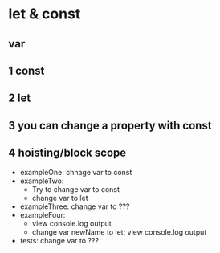 # let & const
## var
## 1 const
## 2 let
## 3 you can change a property with const
## 4 hoisting/block scope

* exampleOne: chnage var to const
* exampleTwo: 
  * Try to change var to const
  * change var to let
* exampleThree: change var to ???
* exampleFour: 
  * view console.log output
  * change var newName to let; view console.log output
* tests: change var to ???

